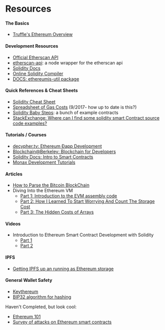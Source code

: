 # Resources

#### The Basics
- [Truffle's Ethereum Overview](http://truffleframework.com/tutorials/ethereum-overview)

#### Development Resources
- [Official Etherscan API](https://etherscan.io/apis)
- [etherscan-api](https://github.com/sebs/etherscan-api): a node wrapper for the etherscan api
- [Solidity Docs](https://solidity.readthedocs.io/en/develop/)
- [Online Solidity Compiler](https://remix.ethereum.org/)
- [DOCS: ethereumjs-util package](https://github.com/ethereumjs/ethereumjs-util/blob/master/docs/index.md)

#### Quick References & Cheat Sheets
- [Solidity Cheat Sheet](https://github.com/manojpramesh/solidity-cheatsheet)
- [Spreadsheet of Gas Costs](https://docs.google.com/spreadsheets/d/1m89CVujrQe5LAFJ8-YAUCcNK950dUzMQPMJBxRtGCqs/edit#gid=0) (9/2017- how up to date is this?)
- [Solidity Baby Steps](https://github.com/fivedogit/solidity-baby-steps/tree/master/contracts): a bunch of example contracts
- [StackExchange: Where can I find some solidity smart Contract source code examples?](https://ethereum.stackexchange.com/questions/2940/where-can-i-find-some-solidity-smart-contract-source-code-examples)

#### Tutorials / Courses
- [decypher.tv: Ethereum Ðapp Development](http://decypher.tv/series/ethereum-development)
- [Blockchain@Berkeley: Blockchain for Developers](https://blockchain.berkeley.edu/decal/fa17/dev/?mc_cid=6a17845ad9&mc_eid=6063fce13c)
- [Solidity Docs: Intro to Smart Contracts](http://solidity.readthedocs.io/en/latest/introduction-to-smart-contracts.html)
- [Monax Development Tutorials](https://monax.io/docs/solidity/solidity_1_the_five_types_model/)

#### Articles
- [How to Parse the Bitcoin BlockChain](http://codesuppository.blogspot.com/2014/01/how-to-parse-bitcoin-blockchain.html)
- Diving Into the Ethereum VM
  - [Part 1: Introduction to the EVM assembly code](https://medium.com/@hayeah/diving-into-the-ethereum-vm-6e8d5d2f3c30)
  - [Part 2: How I Learned To Start Worrying And Count The Storage Cost](https://medium.com/@hayeah/diving-into-the-ethereum-vm-part-2-storage-layout-bc5349cb11b7)
  - [Part 3: The Hidden Costs of Arrays](https://medium.com/@hayeah/diving-into-the-ethereum-vm-the-hidden-costs-of-arrays-28e119f04a9b)

#### Videos
- Introduction to Ethereum Smart Contract Development with Solidity
  - [Part 1](https://www.youtube.com/watch?v=8jI1TuEaTro&list=PLV1JDFUtrXpGvu8QHL9b78WYNSJsYNZsb)
  - [Part 2](https://www.youtube.com/watch?v=3-XPBtAfcqo)

#### IPFS
- [Getting IPFS up an running as Ethereum storage](https://github.com/howardwu/IPFS-Ethereum-Storage)

#### General Wallet Safety
- [Keythereum](https://github.com/ethereumjs/keythereum)
- [BIP32 algorithm for hashing](https://github.com/bitcoin/bips/blob/master/bip-0032.mediawiki)

Haven't Completed, but look cool:
- [Ethereum 101](https://academy.b9lab.com/courses/B9lab/X16-0/2016/about)
- [Survey of attacks on Ethereum smart contracts](https://eprint.iacr.org/2016/1007.pdf)
